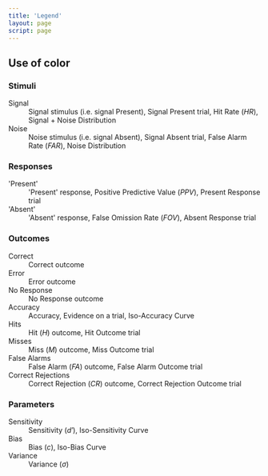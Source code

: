 ```yaml
---
title: 'Legend'
layout: page
script: page
---
```


## Use of color

### Stimuli 

<dl class="det-legend">
  <dt class="hr">Signal</dt>
  <dd>
    <span class="key Signal">Signal</span> stimulus
    (i.e. signal <span class="key Present">Present</span>),
    <span class="ui SignalPresent">Signal Present</span> trial,
    <span class="key HitRate">Hit Rate</span>
    (<span class="key HitRate"><var class="math-var">HR</var></span>),
    <span class="ui Signal+NoiseDistribution">Signal + Noise Distribution</span>
  </dd>
  <dt class="far">Noise</dt>
  <dd>
    <span class="key Noise">Noise</span> stimulus
    (i.e. signal <span class="key Absent">Absent</span>),
    <span class="ui SignalAbsent">Signal Absent</span> trial,
    <span class="key FalseAlarmRate">False Alarm Rate</span>
    (<span class="key FalseAlarmRate"><var class="math-var">FAR</var></span>),
    <span class="ui NoiseDistribution">Noise Distribution</span>
  </dd>
</dl>

### Responses

<dl class="det-legend">
  <dt class="present">'Present'</dt>
  <dd>
    <span class="key 'Present'">'Present'</span> response,
    <span class="key PositivePredictiveValue">Positive Predictive Value</span>
    (<span class="key PositivePredictiveValue"><var class="math-var">PPV</var></span>),
    <span class="ui PresentResponse">Present Response</span> trial
  </dd>
  <dt class="absent">'Absent'</dt>
  <dd>
    <span class="key 'Absent'">'Absent'</span> response,
    <span class="key FalseOmissionRate">False Omission Rate</span>
    (<span class="key FalseOmissionRate"><var class="math-var">FOV</var></span>),
    <span class="ui AbsentResponse">Absent Response</span> trial
  </dd>
</dl>

### Outcomes

<dl class="det-legend">
  <dt class="correct">Correct</dt>
  <dd>
    <span class="key Correct">Correct</span> outcome
  </dd>
  <dt class="error">Error</dt>
  <dd>
    <span class="key Error">Error</span> outcome
  </dd>
  <dt class="nr">No Response</dt>
  <dd>
    <span class="key NoResponse">No Response</span> outcome
  </dd>
  <dt class="acc">Accuracy</dt>
  <dd>
    <span class="key Accuracy">Accuracy</span>,
    <span class="ui Evidence">Evidence</span> on a trial,
    <span class="ui Iso-AccuracyCurve">Iso-Accuracy Curve</span>
  </dd>
  <dt class="h">Hits</dt>
  <dd>
    <span class="key Hit">Hit</span>
    (<span class="key Hit"><var class="math-var">H</var></span>) outcome,
    <span class="ui HitOutcome">Hit Outcome</span> trial
  </dd>
  <dt class="m">Misses</dt>
  <dd>
    <span class="key Miss">Miss</span>
    (<span class="key Miss"><var class="math-var">M</var></span>) outcome,
    <span class="ui MissOutcome">Miss Outcome</span> trial
  </dd>
  <dt class="fa">False Alarms</dt>
  <dd>
    <span class="key FalseAlarm">False Alarm</span>
    (<span class="key FalseAlarm"><var class="math-var">FA</var></span>) outcome,
    <span class="ui FalseAlarmOutcome">False Alarm Outcome</span> trial
  </dd>
  <dt class="cr">Correct Rejections</dt>
  <dd>
    <span class="key CorrectRejection">Correct Rejection</span>
    (<span class="key CorrectRejection"><var class="math-var">CR</var></span>) outcome,
    <span class="ui CorrectRejectionOutcome">Correct Rejection Outcome</span> trial
  </dd>
</dl>

### Parameters

<dl class="det-legend">
  <dt class="d">Sensitivity</dt>
  <dd>
    <span class="key Sensitivity">Sensitivity</span>
    (<span class="key Sensitivity"><var class="math-var">d′</var></span>),
    <span class="ui Iso-SensitivityCurve">Iso-Sensitivity Curve</span>
  </dd>
  <dt class="c">Bias</dt>
  <dd>
    <span class="key Bias">Bias</span>
    (<span class="key Bias"><var class="math-var">c</var></span>),
    <span class="ui Iso-BiasCurve">Iso-Bias Curve</span>
  </dd>
  <dt class="s">Variance</dt>
  <dd>
    <span class="key Variance">Variance</span>
    (<span class="key Variance"><var class="math-var">σ</var></span>)
  </dd>
</dl>
